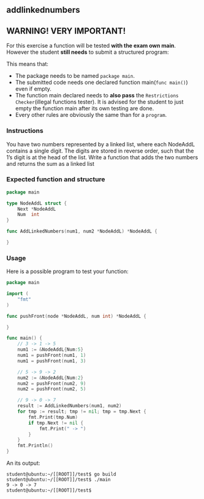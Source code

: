 ## addlinkednumbers

## **WARNING! VERY IMPORTANT!**

For this exercise a function will be tested **with the exam own main**. However the student **still needs** to submit a structured program:

This means that:

- The package needs to be named `package main`.
- The submitted code needs one declared function main(`func main()`) even if empty.
- The function main declared needs to **also pass** the `Restrictions Checker`(illegal functions tester). It is advised for the student to just empty the function main after its own testing are done.
- Every other rules are obviously the same than for a `program`.

### Instructions

You have two numbers represented by a linked list, where each NodeAddL contains a single digit.
The digits are stored in reverse order, such that the 1’s digit is at the head of the list.
Write a function that adds the two numbers and returns the sum as a linked list

### Expected function and structure

```go
package main

type NodeAddL struct {
	Next *NodeAddL
	Num  int
}

func AddLinkedNumbers(num1, num2 *NodeAddL) *NodeAddL {

}
```

### Usage

Here is a possible program to test your function:

```go
package main

import (
	"fmt"
)

func pushFront(node *NodeAddL, num int) *NodeAddL {

}

func main() {
	// 3 -> 1 -> 5
	num1 := &NodeAddL{Num:5}
	num1 = pushFront(num1, 1)
	num1 = pushFront(num1, 3)

	// 5 -> 9 -> 2
	num2 := &NodeAddL{Num:2}
	num2 = pushFront(num2, 9)
	num2 = pushFront(num2, 5)

	// 9 -> 0 -> 7
	result := AddLinkedNumbers(num1, num2)
	for tmp := result; tmp != nil; tmp = tmp.Next {
		fmt.Print(tmp.Num)
		if tmp.Next != nil {
			fmt.Print(" -> ")
		}
	}
	fmt.Println()
}
```

An its output:

```console
student@ubuntu:~/[[ROOT]]/test$ go build
student@ubuntu:~/[[ROOT]]/test$ ./main
9 -> 0 -> 7
student@ubuntu:~/[[ROOT]]/test$
```
